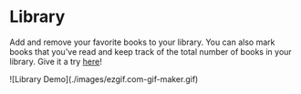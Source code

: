 # Library

Add and remove your favorite books to your library.
You can also mark books that you've read and keep track of the total number of books in your library.
Give it a try <a href="https://whiskey-hotel.github.io/library/">here</a>!

<span style="margin: 0 auto;display:block" markdown="1">
    ![Library Demo](./images/ezgif.com-gif-maker.gif)
</span>


